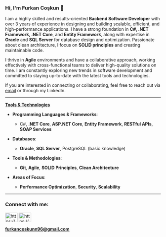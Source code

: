 ### Hi, I'm Furkan Coşkun 👋

I am a highly skilled and results-oriented **Backend Software Developer** with over 3 years of experience in designing and building scalable, efficient, and high-performance applications. I have a strong foundation in **C#, .NET Framework, .NET Core**, and **Entity Framework**, along with expertise in **Oracle** and **SQL Server** for database design and optimization. Passionate about clean architecture, I focus on **SOLID principles** and creating maintainable code.

I thrive in **Agile** environments and have a collaborative approach, working effectively with cross-functional teams to deliver high-quality solutions on time. I am constantly exploring new trends in software development and committed to staying up-to-date with the latest tools and technologies.

If you are interested in connecting or collaborating, feel free to reach out via [email](mailto:furkancoskunn96@gmail.com) or through my LinkedIn.

---

<ins>**Tools & Technologies**</ins>

- **Programming Languages & Frameworks**:  
  - C#, **.NET Core**, **ASP.NET Core**, **Entity Framework**, **RESTful APIs**, **SOAP Services**
  
- **Databases**:  
  - **Oracle**, **SQL Server**, PostgreSQL (basic knowledge)

- **Tools & Methodologies**:  
  - **Git**, **Agile**, **SOLID Principles**, **Clean Architecture**

- **Areas of Focus**:  
  - **Performance Optimization**, **Security**, **Scalability**

---

### Connect with me:

<p align="left">
  <a href="https://www.linkedin.com/in/furkancoskunn/" target="blank"><img align="center" src="https://raw.githubusercontent.com/rahuldkjain/github-profile-readme-generator/master/src/images/icons/Social/linked-in-alt.svg" alt="https://www.linkedin.com/in/furkancoskunn/" height="30" width="40" /></a>
  <a href="https://www.instagram.com/furkanncskn/" target="blank"><img align="center" src="https://raw.githubusercontent.com/rahuldkjain/github-profile-readme-generator/master/src/images/icons/Social/instagram.svg" alt="https://www.instagram.com/furkanncskn/" height="30" width="40" /></a>
</p>

**furkancoskunn96@gmail.com**
